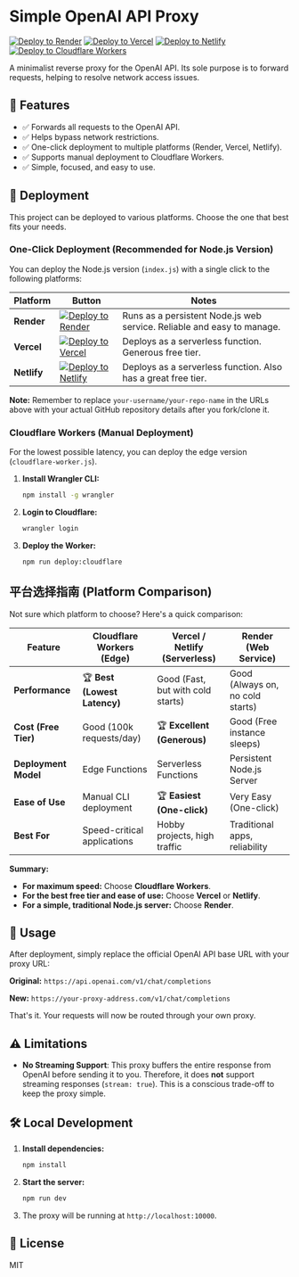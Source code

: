 # Simple OpenAI API Proxy

[![Deploy to Render](https://render.com/images/deploy-to-render-button.svg)](https://render.com/deploy?repo=https://github.com/your-username/your-repo-name)
[![Deploy to Vercel](https://vercel.com/button)](https://vercel.com/new/clone?repository-url=https://github.com/your-username/your-repo-name)
[![Deploy to Netlify](https://www.netlify.com/img/deploy/button.svg)](https://app.netlify.com/start/deploy?repository=https://github.com/your-username/your-repo-name)
<a href="https://github.com/your-username/your-repo-name#cloudflare-workers"><img src="https://img.shields.io/badge/Deploy%20to-Cloudflare%20Workers-orange" alt="Deploy to Cloudflare Workers"></a>

A minimalist reverse proxy for the OpenAI API. Its sole purpose is to forward requests, helping to resolve network access issues.

## 🎯 Features
- ✅ Forwards all requests to the OpenAI API.
- ✅ Helps bypass network restrictions.
- ✅ One-click deployment to multiple platforms (Render, Vercel, Netlify).
- ✅ Supports manual deployment to Cloudflare Workers.
- ✅ Simple, focused, and easy to use.

## 🚀 Deployment

This project can be deployed to various platforms. Choose the one that best fits your needs.

### One-Click Deployment (Recommended for Node.js Version)

You can deploy the Node.js version (`index.js`) with a single click to the following platforms:

| Platform | Button | Notes |
|----------|--------|-------|
| **Render** | [![Deploy to Render](https://render.com/images/deploy-to-render-button.svg)](https://render.com/deploy?repo=https://github.com/your-username/your-repo-name) | Runs as a persistent Node.js web service. Reliable and easy to manage. |
| **Vercel** | [![Deploy to Vercel](https://vercel.com/button)](https://vercel.com/new/clone?repository-url=https://github.com/your-username/your-repo-name) | Deploys as a serverless function. Generous free tier. |
| **Netlify**| [![Deploy to Netlify](https://www.netlify.com/img/deploy/button.svg)](https://app.netlify.com/start/deploy?repository=https://github.com/your-username/your-repo-name) | Deploys as a serverless function. Also has a great free tier. |

**Note:** Remember to replace `your-username/your-repo-name` in the URLs above with your actual GitHub repository details after you fork/clone it.

### Cloudflare Workers (Manual Deployment)

For the lowest possible latency, you can deploy the edge version (`cloudflare-worker.js`).

1.  **Install Wrangler CLI:**
    ```bash
    npm install -g wrangler
    ```
2.  **Login to Cloudflare:**
    ```bash
    wrangler login
    ```
3.  **Deploy the Worker:**
    ```bash
    npm run deploy:cloudflare
    ```

## 平台选择指南 (Platform Comparison)

Not sure which platform to choose? Here's a quick comparison:

| Feature               | Cloudflare Workers (Edge) | Vercel / Netlify (Serverless) | Render (Web Service) |
|-----------------------|---------------------------|-------------------------------|----------------------|
| **Performance**       | 🏆 **Best (Lowest Latency)** | Good (Fast, but with cold starts) | Good (Always on, no cold starts) |
| **Cost (Free Tier)**  | Good (100k requests/day)  | 🏆 **Excellent (Generous)**   | Good (Free instance sleeps) |
| **Deployment Model**  | Edge Functions            | Serverless Functions          | Persistent Node.js Server |
| **Ease of Use**       | Manual CLI deployment     | 🏆 **Easiest (One-click)**    | Very Easy (One-click) |
| **Best For**          | Speed-critical applications | Hobby projects, high traffic | Traditional apps, reliability |

**Summary:**
*   **For maximum speed:** Choose **Cloudflare Workers**.
*   **For the best free tier and ease of use:** Choose **Vercel** or **Netlify**.
*   **For a simple, traditional Node.js server:** Choose **Render**.

## 🔧 Usage

After deployment, simply replace the official OpenAI API base URL with your proxy URL:

**Original:**
`https://api.openai.com/v1/chat/completions`

**New:**
`https://your-proxy-address.com/v1/chat/completions`

That's it. Your requests will now be routed through your own proxy.

## ⚠️ Limitations

*   **No Streaming Support**: This proxy buffers the entire response from OpenAI before sending it to you. Therefore, it does **not** support streaming responses (`stream: true`). This is a conscious trade-off to keep the proxy simple.

## 🛠️ Local Development

1.  **Install dependencies:**
    ```bash
    npm install
    ```
2.  **Start the server:**
    ```bash
    npm run dev
    ```
3.  The proxy will be running at `http://localhost:10000`.

## 📄 License
MIT
